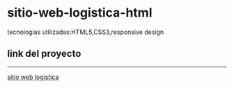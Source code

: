 # sitio-web-logistica-html
tecnologias utilizadas:HTML5,CSS3,responsive design

## link del proyecto
 ------
 
 <a href="https://xbernardoalvez66.github.io/sitio-web-logistica-html/sitio-web-logistica-html/index.html">sitio web logistica</a>
